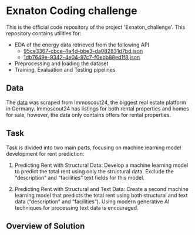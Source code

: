 # Exnaton Coding challenge

This is the official code repository of the project 'Exnaton_challenge'. This repository contains utilities for:
- EDA of the energy data retrieved from the following API
  - [95ce3367-cbce-4a4d-bbe3-da082831d7bd.json](https://exnaton-public-s3-bucket20230329123331528000000001.s3.eu-central-1.amazonaws.com/challenge/95ce3367-cbce-4a4d-bbe3-da082831d7bd.json)
  - [1db7649e-9342-4e04-97c7-f0ebb88ed1f8.json](https://exnaton-public-s3-bucket20230329123331528000000001.s3.eu-central-1.amazonaws.com/challenge/1db7649e-9342-4e04-97c7-f0ebb88ed1f8.json)
- Preprocessing and loading the dataset
- Training, Evaluation and Testing pipelines

## Data
The [data](https://www.kaggle.com/datasets/corrieaar/apartment-rental-offers-in-germany) was scraped from Immoscout24, the biggest real estate platform in Germany. Immoscout24 has listings for both rental properties and homes for sale, however, the data only contains offers for rental properties.
## Task
Task is divided into two main parts, focusing on machine learning model development for rent prediction:

1.	Predicting Rent with Structural Data: Develop a machine learning model to predict the total rent using only the structural data. Exclude the “description” and “facilities” text fields for this model.

2.	Predicting Rent with Structural and Text Data: Create a second machine learning model that predicts the total rent using both structural and text data (“description” and “facilities”). Using modern generative AI techniques for processing text data is encouraged.
## Overview of Solution

